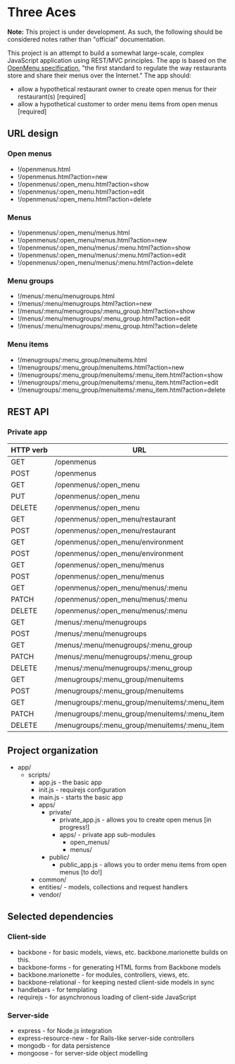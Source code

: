 # Three Aces

**Note:** This project is under development. As such, the following should be considered notes rather than "official" documentation.

This project is an attempt to build a somewhat large-scale, complex JavaScript application using REST/MVC principles. The app is based on the [OpenMenu specification](http://openmenu.org/), "the first standard to regulate the way restaurants store and share their menus over the Internet." The app should:

* allow a hypothetical restaurant owner to create open menus for their restaurant(s) [required]
* allow a hypothetical customer to order menu items from open menus [required]

## URL design

### Open menus
* !/openmenus.html
* !/openmenus.html?action=new
* !/openmenus/:open_menu.html?action=show
* !/openmenus/:open_menu.html?action=edit
* !/openmenus/:open_menu.html?action=delete

### Menus
* !/openmenus/:open_menu/menus.html
* !/openmenus/:open_menu/menus.html?action=new
* !/openmenus/:open_menu/menus/:menu.html?action=show
* !/openmenus/:open_menu/menus/:menu.html?action=edit
* !/openmenus/:open_menu/menus/:menu.html?action=delete

### Menu groups
* !/menus/:menu/menugroups.html
* !/menus/:menu/menugroups.html?action=new
* !/menus/:menu/menugroups/:menu_group.html?action=show
* !/menus/:menu/menugroups/:menu_group.html?action=edit
* !/menus/:menu/menugroups/:menu_group.html?action=delete

### Menu items
* !/menugroups/:menu_group/menuitems.html
* !/menugroups/:menu_group/menuitems.html?action=new
* !/menugroups/:menu_group/menuitems/:menu_item.html?action=show
* !/menugroups/:menu_group/menuitems/:menu_item.html?action=edit
* !/menugroups/:menu_group/menuitems/:menu_item.html?action=delete

## REST API

### Private app

| HTTP verb | URL
| --------- | ---
| GET       | /openmenus
| POST      | /openmenus
| GET       | /openmenus/:open_menu
| PUT       | /openmenus/:open_menu
| DELETE    | /openmenus/:open_menu
| GET       | /openmenus/:open_menu/restaurant
| POST      | /openmenus/:open_menu/restaurant
| GET       | /openmenus/:open_menu/environment
| POST      | /openmenus/:open_menu/environment
| GET       | /openmenus/:open_menu/menus
| POST      | /openmenus/:open_menu/menus
| GET       | /openmenus/:open_menu/menus/:menu
| PATCH     | /openmenus/:open_menu/menus/:menu
| DELETE    | /openmenus/:open_menu/menus/:menu
| GET       | /menus/:menu/menugroups
| POST      | /menus/:menu/menugroups
| GET       | /menus/:menu/menugroups/:menu_group
| PATCH     | /menus/:menu/menugroups/:menu_group
| DELETE    | /menus/:menu/menugroups/:menu_group
| GET       | /menugroups/:menu_group/menuitems
| POST      | /menugroups/:menu_group/menuitems
| GET       | /menugroups/:menu_group/menuitems/:menu_item
| PATCH     | /menugroups/:menu_group/menuitems/:menu_item
| DELETE    | /menugroups/:menu_group/menuitems/:menu_item

## Project organization

* app/
  * scripts/
    * app.js - the basic app
    * init.js - requirejs configuration
    * main.js - starts the basic app
    * apps/
      * private/
        * private_app.js - allows you to create open menus [in progress!]
        * apps/ - private app sub-modules
          * open_menus/
          * menus/
      * public/
        * public_app.js - allows you to order menu items from open menus [to do!]
    * common/
    * entities/ - models, collections and request handlers
    * vendor/

## Selected dependencies

### Client-side

* backbone - for basic models, views, etc. backbone.marionette builds on this.
* backbone-forms - for generating HTML forms from Backbone models
* backbone.marionette - for modules, controllers, views, etc.
* backbone-relational - for keeping nested client-side models in sync
* handlebars - for templating
* requirejs - for asynchronous loading of client-side JavaScript

### Server-side

* express - for Node.js integration
* express-resource-new - for Rails-like server-side controllers
* mongodb - for data persistence
* mongoose - for server-side object modelling
